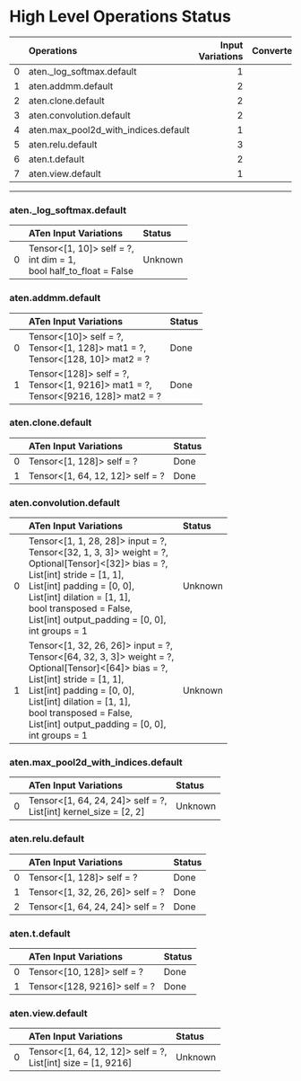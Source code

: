 # High Level Operations Status
|    | Operations                           |   Input Variations |   Converted |
|---:|:-------------------------------------|-------------------:|------------:|
|  0 | aten._log_softmax.default            |                  1 |           0 |
|  1 | aten.addmm.default                   |                  2 |           2 |
|  2 | aten.clone.default                   |                  2 |           2 |
|  3 | aten.convolution.default             |                  2 |           0 |
|  4 | aten.max_pool2d_with_indices.default |                  1 |           0 |
|  5 | aten.relu.default                    |                  3 |           3 |
|  6 | aten.t.default                       |                  2 |           2 |
|  7 | aten.view.default                    |                  1 |           0 |
***
### aten._log_softmax.default
|    | ATen Input Variations                                                   | Status   |
|---:|:------------------------------------------------------------------------|:---------|
|  0 | Tensor<[1, 10]> self = ?,<br>int dim = 1,<br>bool half_to_float = False | Unknown  |
### aten.addmm.default
|    | ATen Input Variations                                                                  | Status   |
|---:|:---------------------------------------------------------------------------------------|:---------|
|  0 | Tensor<[10]> self = ?,<br>Tensor<[1, 128]> mat1 = ?,<br>Tensor<[128, 10]> mat2 = ?     | Done     |
|  1 | Tensor<[128]> self = ?,<br>Tensor<[1, 9216]> mat1 = ?,<br>Tensor<[9216, 128]> mat2 = ? | Done     |
### aten.clone.default
|    | ATen Input Variations            | Status   |
|---:|:---------------------------------|:---------|
|  0 | Tensor<[1, 128]> self = ?        | Done     |
|  1 | Tensor<[1, 64, 12, 12]> self = ? | Done     |
### aten.convolution.default
|    | ATen Input Variations                                                                                                                                                                                                                                                                         | Status   |
|---:|:----------------------------------------------------------------------------------------------------------------------------------------------------------------------------------------------------------------------------------------------------------------------------------------------|:---------|
|  0 | Tensor<[1, 1, 28, 28]> input = ?,<br>Tensor<[32, 1, 3, 3]> weight = ?,<br>Optional[Tensor]<[32]> bias = ?,<br>List[int] stride = [1, 1],<br>List[int] padding = [0, 0],<br>List[int] dilation = [1, 1],<br>bool transposed = False,<br>List[int] output_padding = [0, 0],<br>int groups = 1   | Unknown  |
|  1 | Tensor<[1, 32, 26, 26]> input = ?,<br>Tensor<[64, 32, 3, 3]> weight = ?,<br>Optional[Tensor]<[64]> bias = ?,<br>List[int] stride = [1, 1],<br>List[int] padding = [0, 0],<br>List[int] dilation = [1, 1],<br>bool transposed = False,<br>List[int] output_padding = [0, 0],<br>int groups = 1 | Unknown  |
### aten.max_pool2d_with_indices.default
|    | ATen Input Variations                                               | Status   |
|---:|:--------------------------------------------------------------------|:---------|
|  0 | Tensor<[1, 64, 24, 24]> self = ?,<br>List[int] kernel_size = [2, 2] | Unknown  |
### aten.relu.default
|    | ATen Input Variations            | Status   |
|---:|:---------------------------------|:---------|
|  0 | Tensor<[1, 128]> self = ?        | Done     |
|  1 | Tensor<[1, 32, 26, 26]> self = ? | Done     |
|  2 | Tensor<[1, 64, 24, 24]> self = ? | Done     |
### aten.t.default
|    | ATen Input Variations        | Status   |
|---:|:-----------------------------|:---------|
|  0 | Tensor<[10, 128]> self = ?   | Done     |
|  1 | Tensor<[128, 9216]> self = ? | Done     |
### aten.view.default
|    | ATen Input Variations                                           | Status   |
|---:|:----------------------------------------------------------------|:---------|
|  0 | Tensor<[1, 64, 12, 12]> self = ?,<br>List[int] size = [1, 9216] | Unknown  |


